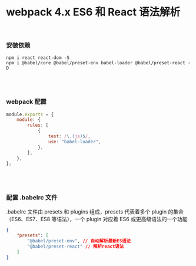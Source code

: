 # webpack 4.x ES6 和 React 语法解析

</br>

### 安装依赖

```
npm i react react-dom -S
npm i @babel/core @babel/preset-env babel-loader @babel/preset-react -D
```

</br>
</br>

### webpack 配置

```javascript
module.exports = {
    module: {
        rules: [
            {
                test: /\.(js)$/,
                use: "babel-loader",
            },
        ],
    },
};
```

</br>
</br>

### 配置 .babelrc 文件

.babelrc 文件由 presets 和 plugins 组成，presets 代表着多个 plugin 的集合（ES6、ES7、ES8 等语法），一个 plugin 对应着 ES6 或更高级语法的一个功能

```json
{
    "presets": [
        "@babel/preset-env", // 自动解析最新ES语法
        "@babel/preset-react" // 解析react语法
    ]
}
```

</br>
</br>

